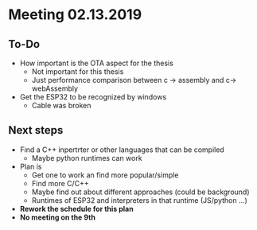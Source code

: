 # Meeting 02.13.2019

## To-Do

- How important is the OTA aspect for the thesis
  - Not important for this thesis
  - Just performance comparison between c -> assembly and c-> webAssembly
- Get the ESP32 to be recognized by windows
  - Cable was broken

## Next steps

- Find a C++ inpertrter or other languages that can be compiled
  - Maybe python runtimes can work
- Plan is
  - Get one to work an find more popular/simple
  - Find more C/C++
  - Maybe find out about different approaches (could be background)
  - Runtimes of ESP32 and interpreters in that runtime (JS/python ...)
- **Rework the schedule for this plan**
- **No meeting on the 9th**
